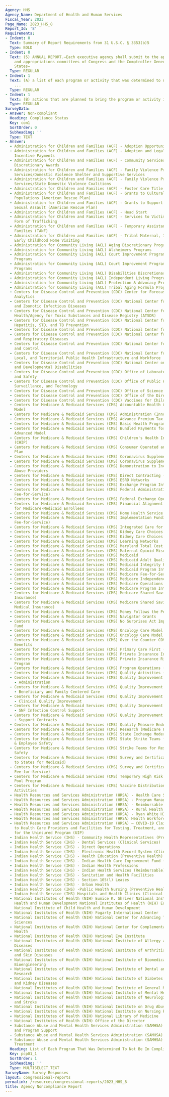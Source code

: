 ```yaml
---
Agency: HHS
Agency_Name: Department of Health and Human Services
Fiscal_Year: 2023
Page_Name: 2023_HHS_8
Report_Id: '8'
Requirements:
- Indent: 0
  Text: Summary of Report Requirements from 31 U.S.C. § 3353(b)5
  Type: BOLD
- Indent: 0
  Text: (5) ANNUAL REPORT.—Each executive agency shall submit to the appropriate authorizing
    and appropriations committees of Congress and the Comptroller General of the United
    States—
  Type: REGULAR
- Indent: 1
  Text: (A) a list of each program or activity that was determined to not be in compliance
    ...
  Type: REGULAR
- Indent: 1
  Text: (B) actions that are planned to bring the program or activity into compliance.
  Type: REGULAR
SurveyData:
- Answer: Non-compliant
  Heading: Compliance Status
  Key: com1
  SortOrder: 0
  Subheading: ''
  Type: TEXT
- Answer:
  - Administration for Children and Families (ACF) - Adoption Opportunities
  - Administration for Children and Families (ACF) - Adoption and Legal Guardianship
    Incentive Payments
  - Administration for Children and Families (ACF) - Community Services Block Grant
    Discretionary Awards
  - Administration for Children and Families (ACF) - Family Violence Prevention and
    Services/Domestic Violence Shelter and Supportive Services
  - Administration for Children and Families (ACF) - Family Violence Prevention and
    Services/State Domestic Violence Coalitions
  - Administration for Children and Families (ACF) - Foster Care Title IV-E
  - Administration for Children and Families (ACF) - Grants to Culturally Specific
    Populations (American Rescue Plan)
  - Administration for Children and Families (ACF) - Grants to Support Survivors of
    Sexual Assault (American Rescue Plan)
  - Administration for Children and Families (ACF) - Head Start
  - Administration for Children and Families (ACF) - Services to Victims of a Severe
    Form of Trafficking
  - Administration for Children and Families (ACF) - Temporary Assistance for Needy
    Families (TANF)
  - Administration for Children and Families (ACF) - Tribal Maternal, Infant, and
    Early Childhood Home Visiting
  - Administration for Community Living (ACL) Aging Discretionary Programs
  - Administration for Community Living (ACL) Alzheimers Programs
  - Administration for Community Living (ACL) Court Improvement Program (CIP) Discretionary
    Programs
  - Administration for Community Living (ACL) Court Improvement Program (CIP) Formula
    Programs
  - Administration for Community Living (ACL) Disabilities Discretionary Programs
  - Administration for Community Living (ACL) Independent Living Programs
  - Administration for Community Living (ACL) Protection & Advocacy Programs
  - Administration for Community Living (ACL) Tribal Aging Formula Program
  - Centers for Disease Control and Prevention (CDC) Center for Forecasting and Outbreak
    Analytics
  - Centers for Disease Control and Prevention (CDC) National Center for Emerging
    and Zoonotic Infectious Diseases
  - Centers for Disease Control and Prevention (CDC) National Center for Environmental
    Health/Agency for Toxic Substances and Disease Registry (ATSDR)
  - Centers for Disease Control and Prevention (CDC) National Center for HIV, Viral
    Hepatitis, STD, and TB Prevention
  - Centers for Disease Control and Prevention (CDC) National Center for Health Statistics
  - Centers for Disease Control and Prevention (CDC) National Center for Immunization
    and Respiratory Diseases
  - Centers for Disease Control and Prevention (CDC) National Center for Injury Prevention
    and Control
  - Centers for Disease Control and Prevention (CDC) National Center for State, Tribal,
    Local, and Territorial Public Health Infrastructure and Workforce
  - Centers for Disease Control and Prevention (CDC) National Center on Birth Defects
    and Developmental Disabilities
  - Centers for Disease Control and Prevention (CDC) Office of Laboratory Science
    and Safety
  - Centers for Disease Control and Prevention (CDC) Office of Public Health Data,
    Surveillance, and Technology
  - Centers for Disease Control and Prevention (CDC) Office of Science
  - Centers for Disease Control and Prevention (CDC) Office of the Director
  - Centers for Disease Control and Prevention (CDC) Vaccines for Children
  - Centers for Medicare & Medicaid Services (CMS) Accountable Health Communities
    Model
  - Centers for Medicare & Medicaid Services (CMS) Administration (Innovation)
  - Centers for Medicare & Medicaid Services (CMS) Advance Premium Tax Credit (APTC)
  - Centers for Medicare & Medicaid Services (CMS) Basic Health Program
  - Centers for Medicare & Medicaid Services (CMS) Bundled Payments for Care Improvement
    Advanced Model
  - Centers for Medicare & Medicaid Services (CMS) Children's Health Insurance Program
    (CHIP)
  - Centers for Medicare & Medicaid Services (CMS) Consumer Operated and Oriented
    Plan
  - Centers for Medicare & Medicaid Services (CMS) Coronavirus Supplemental Operations
  - Centers for Medicare & Medicaid Services (CMS) Coronavirus Supplemental Survey
  - Centers for Medicare & Medicaid Services (CMS) Demonstration to Increase Substance
    Abuse Providers
  - Centers for Medicare & Medicaid Services (CMS) Direct Contracting (Innovation)
  - Centers for Medicare & Medicaid Services (CMS) ESRD Networks
  - Centers for Medicare & Medicaid Services (CMS) Exchange Program Integrity
  - Centers for Medicare & Medicaid Services (CMS) Federal Administration (Medicare
    Fee-for-Service)
  - Centers for Medicare & Medicaid Services (CMS) Federal Exchange Operations
  - Centers for Medicare & Medicaid Services (CMS) Financial Alignment Initiative
    for Medicare-Medicaid Enrollees
  - Centers for Medicare & Medicaid Services (CMS) Home Health Service Prior Authorization
  - Centers for Medicare & Medicaid Services (CMS) Implementation Funding (Medicare
    Fee-for-Service)
  - Centers for Medicare & Medicaid Services (CMS) Integrated Care for Kids Model
  - Centers for Medicare & Medicaid Services (CMS) Kidney Care Choices (Benefits)
  - Centers for Medicare & Medicaid Services (CMS) Kidney Care Choices Model
  - Centers for Medicare & Medicaid Services (CMS) Learning Networks
  - Centers for Medicare & Medicaid Services (CMS) Maryland Total Cost of Care Model
  - Centers for Medicare & Medicaid Services (CMS) Maternal Opioid Misuse Model
  - Centers for Medicare & Medicaid Services (CMS) Medicaid
  - Centers for Medicare & Medicaid Services (CMS) Medicaid Adult Quality Measures
  - Centers for Medicare & Medicaid Services (CMS) Medicaid Integrity Program
  - Centers for Medicare & Medicaid Services (CMS) Medicaid Program Integrity
  - Centers for Medicare & Medicaid Services (CMS) Medicare Fee-for-Service (FFS)
  - Centers for Medicare & Medicaid Services (CMS) Medicare Independence at Home (Benefits)
  - Centers for Medicare & Medicaid Services (CMS) Medicare Operations Anomaly
  - Centers for Medicare & Medicaid Services (CMS) Medicare Program Integrity
  - Centers for Medicare & Medicaid Services (CMS) Medicare Shared Savings (Hospital
    Insurance)
  - Centers for Medicare & Medicaid Services (CMS) Medicare Shared Savings (Supplementary
    Medical Insurance)
  - Centers for Medicare & Medicaid Services (CMS) Money Follows the Person Demonstration
  - Centers for Medicare & Medicaid Services (CMS) Navigator Grants
  - Centers for Medicare & Medicaid Services (CMS) No Surprises Act Implementation
    Fund
  - Centers for Medicare & Medicaid Services (CMS) Oncology Care Model
  - Centers for Medicare & Medicaid Services (CMS) Oncology Care Model (Benefits)
  - Centers for Medicare & Medicaid Services (CMS) Over the Counter COVID-19 Test
    Benefits
  - Centers for Medicare & Medicaid Services (CMS) Primary Care First (Benefits)
  - Centers for Medicare & Medicaid Services (CMS) Private Insurance Innovation Waivers
  - Centers for Medicare & Medicaid Services (CMS) Private Insurance Risk Adjustment
    Program
  - Centers for Medicare & Medicaid Services (CMS) Program Operations (Medicare Fee-for-Service)
  - Centers for Medicare & Medicaid Services (CMS) Quality Activities (Medicare Fee-for-Service)
  - Centers for Medicare & Medicaid Services (CMS) Quality Improvement Organizations
    - Administration
  - Centers for Medicare & Medicaid Services (CMS) Quality Improvement Organizations
    - Beneficiary and Family Centered Care
  - Centers for Medicare & Medicaid Services (CMS) Quality Improvement Organizations
    - Clinical Quality Improvement
  - Centers for Medicare & Medicaid Services (CMS) Quality Improvement Organizations
    - SNF Infection Control Support
  - Centers for Medicare & Medicaid Services (CMS) Quality Improvement Organizations
    - Support Contracts
  - Centers for Medicare & Medicaid Services (CMS) Quality Measure Endorsement
  - Centers for Medicare & Medicaid Services (CMS) Research (Medicare Fee-for-Service)
  - Centers for Medicare & Medicaid Services (CMS) State Exchange Modernization Program
  - Centers for Medicare & Medicaid Services (CMS) State Strike Teams for Resident
    & Employee Safety
  - Centers for Medicare & Medicaid Services (CMS) Strike Teams for Resident & Employee
    Safety
  - Centers for Medicare & Medicaid Services (CMS) Survey and Certification (Grants
    to States for Medicaid)
  - Centers for Medicare & Medicaid Services (CMS) Survey and Certification (Medicare
    Fee-for-Service)
  - Centers for Medicare & Medicaid Services (CMS) Temporary High Risk Health Insurance
    Pool Program
  - Centers for Medicare & Medicaid Services (CMS) Vaccine Distribution & Related
    Activities
  - Health Resources and Services Administration (HRSA) - Health Care Systems
  - Health Resources and Services Administration (HRSA) - Program Management
  - Health Resources and Services Administration (HRSA) - Reimbursable
  - Health Resources and Services Administration (HRSA) - Rural Health
  - Health Resources and Services Administration (HRSA) - Ryan White HIV/AIDS
  - Health Resources and Services Administration (HRSA) Health Workforce (Mandatory)
  - Health Resources and Services Administration (HRSA) – COVID-19 Claims Reimbursement
    to Health Care Providers and Facilities for Testing, Treatment, and Vaccine Administration
    for the Uninsured Program (UIP)
  - Indian Health Service (IHS) - Community Health Representatives (Preventive health)
  - Indian Health Service (IHS) - Dental Services (Clinical Services)
  - Indian Health Service (IHS) - Direct Operations
  - Indian Health Service (IHS) - Electronic Health Record System (Clinical Services)
  - Indian Health Service (IHS) - Health Education (Preventive Health)
  - Indian Health Service (IHS) - Indian Health Care Improvement Fund (clinical Services)
  - Indian Health Service (IHS) - Indian Health Professions
  - Indian Health Service (IHS) - Indian Health Services (Reimbursable)
  - Indian Health Service (IHS) - Sanitation and Health Facilities
  - Indian Health Service (IHS) - Section 105(l) Leases
  - Indian Health Service (IHS) - Urban Health
  - Indian Health Service (IHS) -Public Health Nursing (Preventive Health)
  - Indian Health Service (IHS) Hospitals and Health Clinics (Clinical Services)
  - National Institutes of Health (NIH) Eunice K. Shriver National Institute of Child
    Health and Human Development National Institutes of Health (NIH) Eunice K. Shriver
    National Institute of Child Health and Human Development
  - National Institutes of Health (NIH) Fogarty International Center
  - National Institutes of Health (NIH) National Center for Advancing Translational
    Sciences
  - National Institutes of Health (NIH) National Center for Complementary and Integrative
    Health
  - National Institutes of Health (NIH) National Eye Institute
  - National Institutes of Health (NIH) National Institute of Allergy and Infectious
    Diseases
  - National Institutes of Health (NIH) National Institute of Arthritis and Musculoskeletal
    and Skin Diseases
  - National Institutes of Health (NIH) National Institute of Biomedical Imaging and
    Bioengineering
  - National Institutes of Health (NIH) National Institute of Dental and Craniofacial
    Research
  - National Institutes of Health (NIH) National Institute of Diabetes and Digestive
    and Kidney Diseases
  - National Institutes of Health (NIH) National Institute of General Medical Sciences
  - National Institutes of Health (NIH) National Institute of Mental Health
  - National Institutes of Health (NIH) National Institute of Neurological Disorders
    and Stroke
  - National Institutes of Health (NIH) National Institute on Drug Abuse
  - National Institutes of Health (NIH) National Institute on Nursing Research
  - National Institutes of Health (NIH) National Library of Medicine
  - National Institutes of Health (NIH) Office of the Director
  - Substance Abuse and Mental Health Services Administration (SAMHSA) Health Surveillance
    and Program Support
  - Substance Abuse and Mental Health Services Administration (SAMHSA) Mental Health
  - Substance Abuse and Mental Health Services Administration (SAMHSA) Substance Abuse
    Treatment
  Heading: List of Each Program That Was Determined To Not Be In Compliance
  Key: pcp01_1
  SortOrder: 1
  Subheading: ''
  Type: MULTISELECT_TEXT
SurveyName: Survey Responses
layout: congressional-reports
permalink: /resources/congressional-reports/2023_HHS_8
title: Agency Noncompliance Report
---
```

